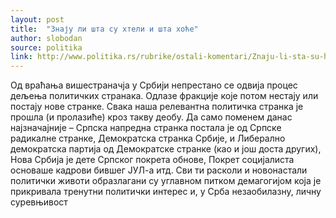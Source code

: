 ```yaml
---
layout: post
title:  "Знају ли шта су хтели и шта хоће"
author: slobodan
source: politika
link: http://www.politika.rs/rubrike/ostali-komentari/Znaju-li-sta-su-hteli-i-sta-hoce.sr.html
---
```


Од враћања вишестраначја у Србији непрестано се одвија процес дељења политичких странака. Одлазе фракције које потом нестају или постају нове странке. Свака наша релевантна политичка странка је прошла (и пролазиће) кроз такву деобу. Да само поменем данас најзначајније – Српска напредна странка постала је од Српске радикалне странке, Демократска странка Србије, и Либерално демократска партија од Демократске странке (као и још доста других), Нова Србија је дете Српског покрета обнове, Покрет социјалиста основаше кадрови бившег ЈУЛ-а итд. Сви ти расколи и новонастали политички животи образлагани су углавном питком демагогијом која је прикривала тренутни политички интерес и, у Срба незаобилазну, личну суревњивост

